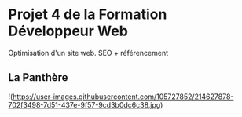 # Projet 4 de la Formation Développeur Web 

Optimisation d'un site web.
SEO + référencement

## La Panthère

!(https://user-images.githubusercontent.com/105727852/214627878-702f3498-7d51-437e-9f57-9cd3b0dc6c38.jpg)

